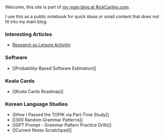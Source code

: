 Welcome, this site is part of [my main blog at RickCarlino.com](https://rickcarlino.com).

I use this as a public notebook for quick ideas or small content that does not fit into my main blog.

### Interesting Articles

- [Research as Leisure Activitiy](https://www.personalcanon.com/p/research-as-leisure-activity)
### Software
* [[Probability-Based Software Estimation]]
### Koala Cards
 * [[Koala Cards Roadmap]]
### Korean Language Studies
 - [[How I Passed the TOPIK via Part-Time Study]]
 - [[300 Random Grammar Patterns]]
 - [[GPT Prompt - Grammar Pattern Practice Drills]]
 - [[Current Notes Scratchpad]]
